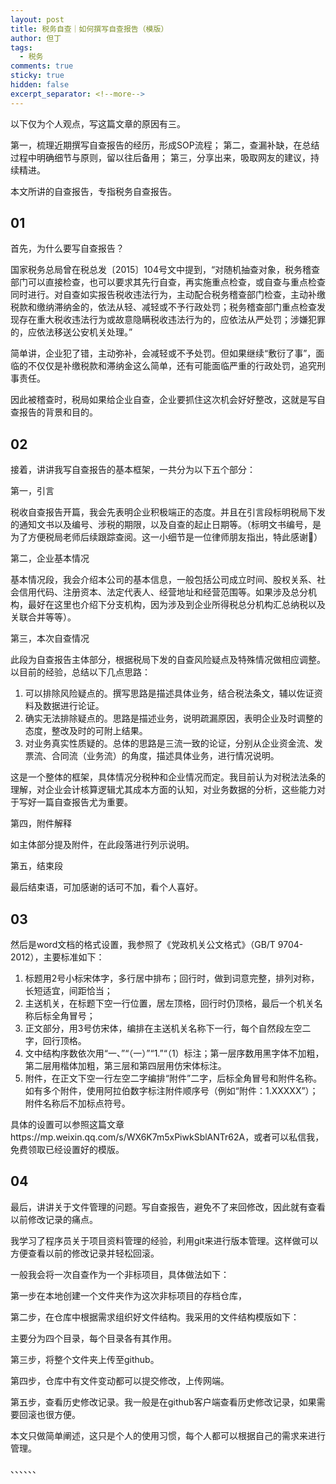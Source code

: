 ```yaml
---
layout: post
title: 税务自查｜如何撰写自查报告（模版）
author: 但丁
tags:
  - 税务
comments: true
sticky: true
hidden: false
excerpt_separator: <!--more-->
---
```

以下仅为个人观点，写这篇文章的原因有三。

第一，梳理近期撰写自查报告的经历，形成SOP流程； 
第二，查漏补缺，在总结过程中明确细节与原则，留以往后备用； 
第三，分享出来，吸取网友的建议，持续精进。 

本文所讲的自查报告，专指税务自查报告。

<!--more-->
## 01

首先，为什么要写自查报告？

国家税务总局曾在税总发〔2015〕104号文中提到，“对随机抽查对象，税务稽查部门可以直接检查，也可以要求其先行自查，再实施重点检查，或自查与重点检查同时进行。对自查如实报告税收违法行为，主动配合税务稽查部门检查，主动补缴税款和缴纳滞纳金的，依法从轻、减轻或不予行政处罚；税务稽查部门重点检查发现存在重大税收违法行为或故意隐瞒税收违法行为的，应依法从严处罚；涉嫌犯罪的，应依法移送公安机关处理。”

简单讲，企业犯了错，主动弥补，会减轻或不予处罚。但如果继续“敷衍了事”，面临的不仅仅是补缴税款和滞纳金这么简单，还有可能面临严重的行政处罚，追究刑事责任。

因此被稽查时，税局如果给企业自查，企业要抓住这次机会好好整改，这就是写自查报告的背景和目的。

## 02

接着，讲讲我写自查报告的基本框架，一共分为以下五个部分：

第一，引言

税收自查报告开篇，我会先表明企业积极端正的态度。并且在引言段标明税局下发的通知文书以及编号、涉税的期限，以及自查的起止日期等。（标明文书编号，是为了方便税局老师后续跟踪查阅。这一小细节是一位律师朋友指出，特此感谢🙏）

第二，企业基本情况

基本情况段，我会介绍本公司的基本信息，一般包括公司成立时间、股权关系、社会信用代码、注册资本、法定代表人、经营地址和经营范围等。如果涉及总分机构，最好在这里也介绍下分支机构，因为涉及到企业所得税总分机构汇总纳税以及关联合并等等）。

第三，本次自查情况

此段为自查报告主体部分，根据税局下发的自查风险疑点及特殊情况做相应调整。以目前的经验，总结以下几点思路：

1. 可以排除风险疑点的。撰写思路是描述具体业务，结合税法条文，辅以佐证资料及数据进行论证。
2. 确实无法排除疑点的。思路是描述业务，说明疏漏原因，表明企业及时调整的态度，整改及时的可附上结果。
3. 对业务真实性质疑的。总体的思路是三流一致的论证，分别从企业资金流、发票流、合同流（业务流）的角度，描述具体业务，进行情况说明。

这是一个整体的框架，具体情况分税种和企业情况而定。我目前认为对税法法条的理解，对企业会计核算逻辑尤其成本方面的认知，对业务数据的分析，这些能力对于写好一篇自查报告尤为重要。

第四，附件解释

如主体部分提及附件，在此段落进行列示说明。

第五，结束段

最后结束语，可加感谢的话可不加，看个人喜好。

## 03

然后是word文档的格式设置，我参照了《党政机关公文格式》（GB/T 9704-2012），主要标准如下：

1. 标题用2号小标宋体字，多行居中排布；回行时，做到词意完整，排列对称，长短适宜，间距恰当；
2. 主送机关，在标题下空一行位置，居左顶格，回行时仍顶格，最后一个机关名称后标全角冒号；
3. 正文部分，用3号仿宋体，编排在主送机关名称下一行，每个自然段左空二字，回行顶格。
4. 文中结构序数依次用“一、”“（一）”“1.”“（1）标注；第一层序数用黑字体不加粗，第二层用楷体加粗，第三层和第四层用仿宋体标注。
5. 附件，在正文下空一行左空二字编排“附件”二字，后标全角冒号和附件名称。如有多个附件，使用阿拉伯数字标注附件顺序号（例如“附件：1.XXXXX”）；附件名称后不加标点符号。

具体的设置可以参照这篇文章https://mp.weixin.qq.com/s/WX6K7m5xPiwkSblANTr62A，或者可以私信我，免费领取已经设置好的模版。



## 04

最后，讲讲关于文件管理的问题。写自查报告，避免不了来回修改，因此就有查看以前修改记录的痛点。

我学习了程序员关于项目资料管理的经验，利用git来进行版本管理。这样做可以方便查看以前的修改记录并轻松回滚。

一般我会将一次自查作为一个非标项目，具体做法如下：

第一步在本地创建一个文件夹作为这次非标项目的存档仓库，

第二步，在仓库中根据需求组织好文件结构。我采用的文件结构模版如下：


主要分为四个目录，每个目录各有其作用。

第三步，将整个文件夹上传至github。

第四步，仓库中有文件变动都可以提交修改，上传网端。

第五步，查看历史修改记录。我一般是在github客户端查看历史修改记录，如果需要回滚也很方便。



本文只做简单阐述，这只是个人的使用习惯，每个人都可以根据自己的需求来进行管理。

、、、、、、





